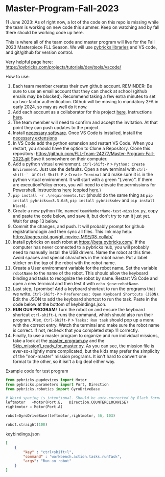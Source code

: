 # Master-Program-Fall-2023

11 June 2023: As of right now, a lot of the code on this repo is missing while the team is working on new code this summer. Keep on watching and by fall there should be working code up here.

This is where all of the team code and master program will live for the Fall 2023 Masterpiece FLL Season. We will use [pybricks libraries](https://github.com/pybricks) and VS code, and git/github for version control.

Very helpful page here: https://pybricks.com/projects/tutorials/dev/tools/vscode/

How to use:

1. Each team member creates their own github account. REMINDER: Be sure to use an email account that they can check at school (github emails may be blocked). Recommend taking a few extra minutes to set up two-factor authentication. Github will be moving to mandatory 2FA in early 2024, so may as well do it now.
2. Add each account as a collaborator for this project [here](https://github.com/FLL-Team-24277/Master-Program-Fall-2023/settings/access). Instructions [here](https://docs.github.com/en/account-and-profile/setting-up-and-managing-your-personal-account-on-github/managing-access-to-your-personal-repositories/inviting-collaborators-to-a-personal-repository).
3. The team member will need to confirm and accept the invitation. At that point they can push updates to the project.
4. Install [necessary software](https://github.com/FLL-Team-24277/Master-Program-Fall-2023/blob/main/help/config/Software.md). Once VS Code is installed, install the [necessary extensions](https://github.com/FLL-Team-24277/Master-Program-Fall-2023/blob/main/help/config/VS%20Code%20Plugins%20for%20FLL%20Teams.md)
5. In VS Code add the python extension and restart VS Code. When you restart, you should have the option to Clone a Repository. Clone this repository: https://github.com/FLL-Team-24277/Master-Program-Fall-2023.git Save it somewhere on their computer.
6. Add a python virtual environment. `Ctrl-Shift-P` > `Python: Create Environment`. Just use the defaults. Open a new terminal with ``ctrl-shift-` `` or `Ctrl-Shift-P` > `Create Terminal` and make sure it is in the python virtual environment. It will start with a green "(.venv)". If there are executionPolicy errors, you will need to elevate the permissions for Powershell. Instructions [here](https://tecadmin.net/powershell-running-scripts-is-disabled-system/) (copied [here](https://github.com/FLL-Team-24277/Master-Program-Fall-2023/blob/main/help/config/executionPolicyError.md).)
7. `pip install -r .\requirements.txt` (should do the same thing as `pip install pybricks==3.3.0a5`, `pip install pybricksdev` and `pip install black`).
8. Create a new python file, named `teamMemberName-test-mission.py`, copy and paste the code below, and save it, but don't try to run it just yet. Wait for step 13 below.
9. Commit the changes, and push. It will probably prompt for github registration/login and then sync all files. This link may help: https://pages.nist.gov/git-novice-MSE/08-collab/
10. Install pybricks on each robot at https://beta.pybricks.com/. If the computer has never connected to a pybricks hub, you will probably need to manually install the USB drivers. Name the robot at this time. Avoid spaces and special characters in the robot name. Put a label sticker on the top of the robot with the robot name.
11. Create a User environment variable for the robot name. Set the variable `robotName` to the name of the robot. This should allow the keyboard binding and tasks to recognize the robot by name. Restart VS Code and open a new terminal and then test it with `echo $env:robotName`.
12. Last step, I promise! Add a keyboard shortcut to run the programs that we write. `Ctrl-Shift-P` > `Preferences: Open Keyboard Shortcuts (JSON)`. Edit the JSON to add the keyboard shortcut to run the task. Paste in the code below at the bottom of keybindings.json.
13. **RUN OUR PROGRAM!** Turn the robot on and ensure the keyboard shortcut `ctrl-shift-L` runs the command, which should also run their program. Also, `Ctrl-Shift-P` > `Tasks: Run task` should pop up a menu with the correct entry. Watch the terminal and make sure the robot name is correct. If not, recheck that you completed step 11 correctly.
14. Finally, to use a master program to organize and run individual missions, take a look at the [master_program.py](https://github.com/FLL-Team-24277/Master-Program-Fall-2023/blob/main/Master%20Program.py) and the [Skip_mission1_ready_for_master.py](https://github.com/FLL-Team-24277/Master-Program-Fall-2023/blob/main/Skip_Mission1_ready_for_master.py). As you can see, the mission file is ever-so-slightly more complicated, but the kids may prefer the simplicity of the "non-master" mission programs. It isn't hard to convert one format to the other, so it isn't a big deal either way.

Example code for test program
~~~python
from pybricks.pupdevices import Motor
from pybricks.parameters import Port, Direction
from pybricks.robotics import GyroDriveBase

# Weird spacing is intentional. Should be auto-corrected by Black formatter after saving
leftmotor   =Motor(Port.E,   Direction.COUNTERCLOCKWISE)
rightmotor = Motor(Port.A)

robot=GyroDriveBase(leftmotor,rightmotor, 56, 103)

robot.straight(100)
~~~


keybindings.json
~~~json
[
    {
        "key" : "ctrl+shift+l",
        "command" : "workbench.action.tasks.runTask",
        "args": "Run on robot"
    }
]
~~~
